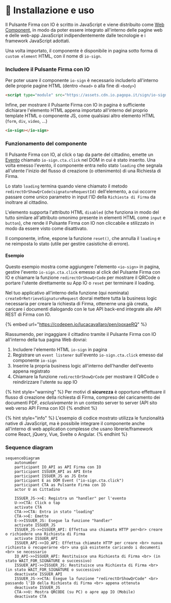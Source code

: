 # 🔌 Installazione e uso

Il Pulsante Firma con IO è scritto in JavaScript e viene distribuito come [Web Component](https://developer.mozilla.org/en-US/docs/Web/API/Web\_components), in modo da poter essere integrato all'interno delle pagine web e delle web-app JavaScript indipendentemente dalle tecnologie e i framework JavaScript adottati.

Una volta importato, il componente è disponibile in pagina sotto forma di `custom element` HTML, con il nome di `io-sign`.

### Includere il Pulsante Firma con IO

Per poter usare il componente `io-sign` è necessario includerlo all'interno delle proprie pagine HTML (dentro `<head>` o alla fine di `<body>`)

```html
<script type="module" src="https://assets.cdn.io.pagopa.it/sign/io-sign.js"></script>
```

Infine, per mostrare il Pulsante Firma con IO in pagina è sufficiente dichiarare l'elemento HTML appena importato all'interno del proprio template HTML o componente JS, come qualsiasi altro elemento HTML (`form`, `div`, `video`, ...)

```html
<io-sign></io-sign>
```

### Funzionamento del componente

Il Pulsante Firma con IO, al click o tap da parte del cittadino, emette un [Evento](https://developer.mozilla.org/en-US/docs/Web/API/Event) chiamato `io-sign.cta.click` nel DOM in cui è stato inserito. Una volta emesso l'evento, il componente entra nello stato `loading` che segnala all'utente l'inizio del flusso di creazione (o ottenimento) di una Richiesta di Firma.

Lo stato `loading` termina quando viene chiamato il metodo `redirectOrShowQrCode(signatureRequestId)` dell'elemento, a cui occorre passare come unico parametro in input l'ID della `Richiesta di Firma` da inoltrare al cittadino.

L'elemento supporta l'attributo HTML `disabled` (che funziona in modo del tutto similare all'attributo omonimo presente in elementi HTML come `input` e `button`), che rende il Pulsante Firma con IO non cliccabile e stilizzato in modo da essere visto come disattivato.

Il componente, infine, espone la funzione `reset()`, che annulla il `loading` e ne reimposta lo stato (utile per gestire casistiche di errore).

#### Esempio

Questo esempio mostra come aggiungere l'elemento `<io-sign>` in pagina, gestire l'evento `io-sign.cta.click` emesso al click del Pulsante Firma con IO e chiamare la funzione `redirectOrShowQrCode` per mostrare il QRCode o portare l'utente direttamente su App IO o `reset` per terminare il loading.

Nel tuo applicativo all'interno della funzione (qui nominata) `createOrRetrieveSignatureRequest` dovrai mettere tutta la business logic necessaria per creare la richiesta di Firma, ottenerne una già creata, caricare i documenti dialogando con le tue API back-end integrate alle API REST di Firma con IO.

{% embed url="https://codepen.io/lucacavallaro/pen/poxaeRQ" %}

Riassumendo, per ingaggiare il cittadino tramite il Pulsante Firma con IO all'interno della tua pagina Web dovrai:

1. Includere l'elemento HTML `io-sign` in pagina
2. Registrare un `event listener` sull'evento `io-sign.cta.click` emesso dal componente `io-sign`
3. Inserire la propria business logic all'interno dell'handler dell'evento appena registrato
4. Chiamare la funzione `redirectOrShowQrCode` per mostrare il QRCode o reindirizzare l'utente su app IO

{% hint style="warning" %}
Per motivi di **sicurezza** è opportuno effettuare il flusso di creazione della richiesta di Firma, compreso del caricamento dei documenti PDF, _esclusivamente_ in un contesto server to server (API sito web verso API Firma con IO)
{% endhint %}

{% hint style="info" %}
L'esempio di codice mostrato utilizza le funzionalità native di JavaScript, ma è possibile integrare il componente anche all'interno di web application complesse che usano librerie/framework come React, jQuery, Vue, Svelte o Angular.
{% endhint %}

### Sequence diagram

```mermaid
sequenceDiagram
    autonumber
    participant IO_API as API Firma con IO
    participant ISSUER_API as API Ente
    participant ISSUER_JS as JS Ente
    participant E as DOM Event ("io-sign.cta.click")
    participant CTA as Pulsante Firma con IO
    actor U as Cittadino

    ISSUER_JS->>E: Registra un "handler" per l'evento
    U->>CTA: Click o tap
    activate CTA
    CTA->>CTA: Entra in stato "loading"
    CTA->>E: Emette
    E->>ISSUER_JS: Esegue la funzione "handler"
    activate ISSUER_JS
    ISSUER_JS->>ISSUER_API: Effettua una chiamata HTTP per<br> creare o richiedere una Richiesta di Firma
    activate ISSUER_API
    ISSUER_API->>IO_API: Effettua chiamate HTTP per creare <br> nuova richiesta o recuperarne <br> una già esistente caricando i documenti <br> se necessario
    IO_API->>ISSUER_API: Restituisce una Richiesta di Firma <br> (in stato WAIT_FOR_SIGNATURE o successivo)
    ISSUER_API->>ISSUER_JS: Restituisce una Richiesta di Firma <br> (in stato WAIT_FOR_SIGNATURE o successivo)
    deactivate ISSUER_API
    ISSUER_JS->>CTA: Esegue la funzione "redirectOrShowQrCode" <br> passando l'ID della Richiesta di Firma <br> appena ottenuta
    deactivate ISSUER_JS
    CTA->>U: Mostra QRCODE (su PC) o apre app IO (Mobile)
    deactivate CTA
```
